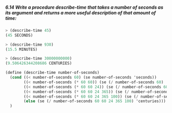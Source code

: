 ##### 6.14  Write a procedure describe-time that takes a number of seconds as its argument and returns a more useful description of that amount of time:
```Scheme
> (describe-time 45)
(45 SECONDS)

> (describe-time 930)
(15.5 MINUTES)

> (describe-time 30000000000)
(9.506426344208686 CENTURIES)
```

```Scheme
(define (describe-time number-of-seconds)
  (cond ((< number-of-seconds 60) (se number-of-seconds 'seconds))
        ((< number-of-seconds (* 60 60)) (se (/ number-of-seconds 60) 'minutes))
        ((< number-of-seconds (* 60 60 24)) (se (/ number-of-seconds 60 60) 'hours))
        ((< number-of-seconds (* 60 60 24 365)) (se (/ number-of-seconds 60 60 24) 'day))
        ((< number-of-seconds (* 60 60 24 365 100)) (se (/ number-of-seconds 60 60 24 365) 'years))
        (else (se (/ number-of-seconds 60 60 24 365 100) 'centuries)))
  )
```
